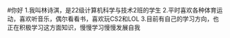 #你好
1.我叫林诗淇，是22级计算机科学与技术2班的学生
2.平时喜欢各种体育运动，喜欢听音乐，偶尔看看书，喜欢玩CS2和LOL
3.目前有自己的学习方向，也正在积极学习这方面知识，慢慢学习慢慢发展自我
